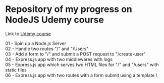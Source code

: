 # Repository of my progress on NodeJS Udemy course

Link to [Udemy course](https://www.udemy.com/course/nodejs-the-complete-guide/)

01 - Spin up a Node.js Server \
02 - Handle two routes "/" and "/Users" \
03 - Add a form to "/" and submit a POST request to "/create-user" \
04 - Express.js app with two middlewares with logs \
05 - Express.js app which serves two HTML files for "/" and "/users" with static files \
06 - Express.js app with two routes with a form submit using a template \